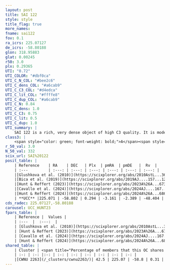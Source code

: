 ```yaml
---
layout: post
title: SAI 122
style: style
title_flag: true
more_names: 
fname: sai122
fov: 0.1
ra_icrs: 225.07127
de_icrs: -58.80188
glon: 318.95883
glat: 0.00245
r50: 3.0
plx: 0.29365
UTI: "0.72"
UTI_COLOR: "#dbf0ca"
UTI_C_N_COL: "#bee2c6"
UTI_C_dens_COL: "#a6cab9"
UTI_C_C3_COL: "#d4edca"
UTI_C_lit_COL: "#ffffe8"
UTI_C_dup_COL: "#a6cab9"
UTI_C_N: 0.84
UTI_C_dens: 1.0
UTI_C_C3: 0.75
UTI_C_lit: 0.5
UTI_C_dup: 1.0
UTI_summary: |
    SAI 122 is a rich, very dense object of high C3 quality. It is moderately studied in the literature. This object shares a moderate percentage of members with a later reported entry.
class3: |
    <span style="color: green; font-weight: bold;">A</span><span style="color: #FFC300; font-weight: bold;">B</span>
r_50_val: 3.0
N_50_val: 332
scix_url: SAI%20122
posit_table: |
    | Reference    | RA    | DEC   | Plx  | pmRA  | pmDE   |  Rv  |
    | :---         | :---: | :---: | :---: | :---: | :---: | :---: |
    |[Glushkova et al. (2010)](https://scixplorer.org/abs/2010AstL...36...75G) | 225.016 | -58.804 | -- | -- | -- | -- |
    |[Bica et al. (2019)](https://scixplorer.org/abs/2019AJ....157...12B) | 225.028 | -58.804 | -- | -- | -- | -- |
    |[Hunt & Reffert (2023)](https://scixplorer.org/abs/2023A%26A...673A.114H) | 225.069 | -58.809 | 0.297 | -3.16 | -2.393 | -36.807 |
    |[Cavallo et al. (2024)](https://scixplorer.org/abs/2024AJ....167...12C) | 225.094 | -58.803 | 0.301 | -- | -- | -- |
    |[Hunt & Reffert (2024)](https://scixplorer.org/abs/2024A%26A...686A..42H) | 225.069 | -58.809 | 0.297 | -3.16 | -2.393 | -36.807 |
    | **UCC** |225.071 | -58.802 | 0.294 | -3.161 | -2.389 | -48.404 | 
cds_radec: 225.07127,-58.80188
carousel: UCC_HUNT23
fpars_table: |
    | Reference |  Values |
    | :---  |  :---:  |
    | [Glushkova et al. (2010)](https://scixplorer.org/abs/2010AstL...36...75G) | `E(B-V)=2.26, Dm=11.12, Age=8.25` |
    | [Hunt & Reffert (2023)](https://scixplorer.org/abs/2023A%26A...673A.114H) | `AV50=5.521, diffAV50=2.937, MOD50=12.131, logAge50=8.921` |
    | [Cavallo et al. (2024)](https://scixplorer.org/abs/2024AJ....167...12C) | `AV50=5.94, dMod50=12.7, logAge50=7.6, [Fe/H]50=0.33` |
    | [Hunt & Reffert (2024)](https://scixplorer.org/abs/2024A%26A...686A..42H) | `MassJ=5338.74` |
shared_table: |
    | Cluster | <span title="Percentage of members that this OC shares with the ones listed">%</span>   | RA   | DEC   | Plx   | pmRA  | pmDE  | Rv | UTI |
    | :-: | :-: |:-: | :-: | :-: | :-: | :-: | :-: | :-: |
    |[CWNU 2263](/_clusters/cwnu2263/)| 42.5 | 225.07 | -58.8 | 0.31 | -3.17 | -2.42 | -48.68 |0.0 |
---
```


